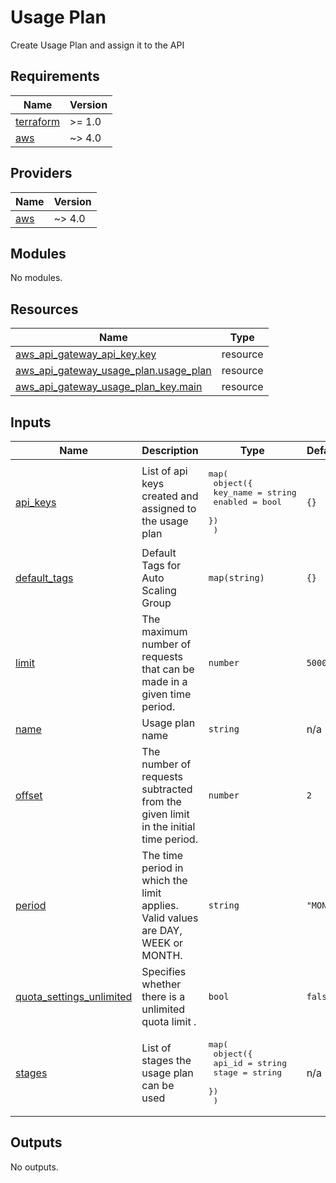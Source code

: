 # Usage Plan

Create Usage Plan and assign it to the API

<!-- BEGINNING OF PRE-COMMIT-TERRAFORM DOCS HOOK -->
## Requirements

| Name | Version |
|------|---------|
| <a name="requirement_terraform"></a> [terraform](#requirement\_terraform) | >= 1.0 |
| <a name="requirement_aws"></a> [aws](#requirement\_aws) | ~> 4.0 |

## Providers

| Name | Version |
|------|---------|
| <a name="provider_aws"></a> [aws](#provider\_aws) | ~> 4.0 |

## Modules

No modules.

## Resources

| Name | Type |
|------|------|
| [aws_api_gateway_api_key.key](https://registry.terraform.io/providers/hashicorp/aws/latest/docs/resources/api_gateway_api_key) | resource |
| [aws_api_gateway_usage_plan.usage_plan](https://registry.terraform.io/providers/hashicorp/aws/latest/docs/resources/api_gateway_usage_plan) | resource |
| [aws_api_gateway_usage_plan_key.main](https://registry.terraform.io/providers/hashicorp/aws/latest/docs/resources/api_gateway_usage_plan_key) | resource |

## Inputs

| Name | Description | Type | Default | Required |
|------|-------------|------|---------|:--------:|
| <a name="input_api_keys"></a> [api\_keys](#input\_api\_keys) | List of api keys created and assigned to the usage plan | <pre>map(<br>    object({<br>      key_name = string<br>      enabled  = bool<br>    })<br>  )</pre> | `{}` | no |
| <a name="input_default_tags"></a> [default\_tags](#input\_default\_tags) | Default Tags for Auto Scaling Group | `map(string)` | `{}` | no |
| <a name="input_limit"></a> [limit](#input\_limit) | The maximum number of requests that can be made in a given time period. | `number` | `5000` | no |
| <a name="input_name"></a> [name](#input\_name) | Usage plan name | `string` | n/a | yes |
| <a name="input_offset"></a> [offset](#input\_offset) | The number of requests subtracted from the given limit in the initial time period. | `number` | `2` | no |
| <a name="input_period"></a> [period](#input\_period) | The time period in which the limit applies. Valid values are DAY, WEEK or MONTH. | `string` | `"MONTH"` | no |
| <a name="input_quota_settings_unlimited"></a> [quota\_settings\_unlimited](#input\_quota\_settings\_unlimited) | Specifies whether there is a unlimited quota limit . | `bool` | `false` | no |
| <a name="input_stages"></a> [stages](#input\_stages) | List of stages the usage plan can be used | <pre>map(<br>    object({<br>      api_id = string<br>      stage  = string<br>    })<br>  )</pre> | n/a | yes |

## Outputs

No outputs.
<!-- END OF PRE-COMMIT-TERRAFORM DOCS HOOK -->
